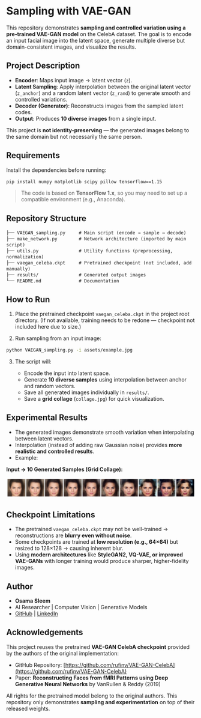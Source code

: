 # Sampling with VAE-GAN

This repository demonstrates **sampling and controlled variation using a pre-trained VAE-GAN model** on the CelebA dataset.
The goal is to encode an input facial image into the latent space, generate multiple diverse but domain-consistent images, and visualize the results.

## Project Description

* **Encoder**: Maps input image → latent vector (`z`).
* **Latent Sampling**: Apply interpolation between the original latent vector (`z_anchor`) and a random latent vector (`z_rand`) to generate smooth and controlled variations.
* **Decoder (Generator)**: Reconstructs images from the sampled latent codes.
* **Output**: Produces **10 diverse images** from a single input.

This project is **not identity-preserving** — the generated images belong to the same domain but not necessarily the same person.

## Requirements

Install the dependencies before running:

```bash
pip install numpy matplotlib scipy pillow tensorflow==1.15
```

> The code is based on **TensorFlow 1.x**, so you may need to set up a compatible environment (e.g., Anaconda).


## Repository Structure

```
├── VAEGAN_sampling.py     # Main script (encode → sample → decode)
├── make_network.py        # Network architecture (imported by main script)
├── utils.py               # Utility functions (preprocessing, normalization)
├── vaegan_celeba.ckpt     # Pretrained checkpoint (not included, add manually)
├── results/               # Generated output images
└── README.md              # Documentation
```


## How to Run

1. Place the pretrained checkpoint `vaegan_celeba.ckpt` in the project root directory.
   (If not available, training needs to be redone — checkpoint not included here due to size.)

2. Run sampling from an input image:

```bash
python VAEGAN_sampling.py -i assets/example.jpg
```

3. The script will:

   * Encode the input into latent space.
   * Generate **10 diverse samples** using interpolation between anchor and random vectors.
   * Save all generated images individually in `results/`.
   * Save a **grid collage** (`collage.jpg`) for quick visualization.


## Experimental Results

* The generated images demonstrate smooth variation when interpolating between latent vectors.
* Interpolation (instead of adding raw Gaussian noise) provides **more realistic and controlled results**.
* Example:

**Input → 10 Generated Samples (Grid Collage):**

![Generated Results](Results/example/example_samples_grid.jpg)

## Checkpoint Limitations

* The pretrained `vaegan_celeba.ckpt` may not be well-trained → reconstructions are **blurry even without noise**.
* Some checkpoints are trained at **low resolution (e.g., 64×64)** but resized to 128×128 → causing inherent blur.
* Using **modern architectures** like **StyleGAN2, VQ-VAE, or improved VAE-GANs** with longer training would produce sharper, higher-fidelity images.


## Author

* **Osama Sleem**
* AI Researcher | Computer Vision | Generative Models
* [GitHub](https://github.com/ossmjm) | [LinkedIn](https://www.linkedin.com/in/osama-sleem-9b1102236/)

## Acknowledgements

This project reuses the pretrained **VAE-GAN CelebA checkpoint** provided by the authors of the original implementation:

* GitHub Repository: [https://github.com/rufinv/VAE-GAN-CelebA](https://github.com/rufinv/VAE-GAN-CelebA)
* Paper: **Reconstructing Faces from fMRI Patterns using Deep Generative Neural Networks** by VanRullen & Reddy (2019)

All rights for the pretrained model belong to the original authors. This repository only demonstrates **sampling and experimentation** on top of their released weights.
